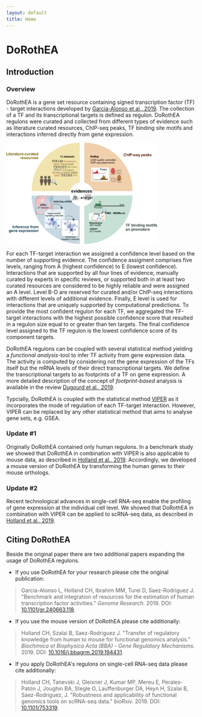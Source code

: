 ```yaml
---
layout: default
title: Home
---
```


# DoRothEA

## Introduction
### Overview
DoRothEA is a gene set resource containing signed transcription factor (TF) - target interactions developed by [Garcia-Alonso et al., 2019](https://doi.org/10.1101/gr.240663.118). The collection of a TF and its transcriptional targets is defined as regulon. DoRothEA regulons were curated and collected from different types of evidence such as literature curated resources, ChIP-seq peaks, TF binding site motifs and interactions inferred directly from gene expression. 

<img src="public/Figure1a.png" width="400">

For each TF-target interaction we assigned a confidence level based on the number of supporting evidence. The confidence assigment comprises five levels, ranging from A (highest confidence) to E (lowest confidence). Interactions that are supported by all four lines of evidence, manually curated by experts in specific reviews, or supported both in at least two curated resources are considered to be highly reliable and were assigned an A level. Level B-D are reserved for curated and/or ChIP-seq interactions with different levels of additional evidence. Finally, E level is used for interactions that are uniquely supported by computational predictions. To provide the most confident regulon for each TF, we aggregated the TF-target interactions with the highest possible confidence score that resulted in a regulon size equal to or greater than ten targets. The final confidence level assigned to the TF regulon is the lowest confidence score of its component targets.

DoRothEA regulons can be coupled with several statistical method yielding a *functional analysis*-tool to infer TF activity from gene expression data. The activity is computed by considering not the gene expression of the TFs itself but the mRNA levels of their direct transcriptional targets. We define the transcriptional targets to as footprints of a TF on gene expression. A more detailed description of the concept of *footprint-based* analysis is available in the review [Dugourd et al., 2019](https://doi.org/10.1016/j.coisb.2019.04.002).

Typcially, DoRothEA is coupled with the statistical method [VIPER](https://www.bioconductor.org/packages/release/bioc/html/viper.html) as it incorporates the mode of regulation of each TF-target interaction. However, VIPER can be replaced by any other statistical method that aims to analyse gene sets, e.g. GSEA.


### Update #1
Originally DoRothEA contained only human regulons. In a benchmark study we showed that DoRothEA in combination with VIPER is also applicable to mouse data, as described in [Holland et al., 2019](https://doi.org/10.1016/j.bbagrm.2019.194431). Accordingly, we developed a mouse version of DoRothEA by transforming the human genes to their mouse orthologs.

### Update #2
Recent technological advances in single-cell RNA-seq enable the profiling of gene expression at the individual cell level. We showed that DoRothEA in combination with VIPER can be applied to scRNA-seq data, as described in [Holland et al., 2019](https://doi.org/10.1101/753319).

## Citing DoRothEA
Beside the original paper there are two additional papers expanding the usage of DoRothEA regulons.

* If you use DoRothEA for your research please cite the original publication: 
> Garcia-Alonso L, Holland CH, Ibrahim MM, Turei D, Saez-Rodriguez J. "Benchmark and integration of resources for the estimation of human transcription factor activities." _Genome Research._ 2019. DOI: [10.1101/gr.240663.118](https://doi.org/10.1101/gr.240663.118).

* If you use the mouse version of DoRothEA please cite additionally:
> Holland CH, Szalai B, Saez-Rodriguez J. "Transfer of regulatory knowledge from human to mouse for functional genomics analysis." _Biochimica et Biophysica Acta (BBA) - Gene Regulatory Mechanisms._ 2019. DOI: [10.1016/j.bbagrm.2019.194431](https://doi.org/10.1016/j.bbagrm.2019.194431).

* If you apply DoRothEA's regulons on single-cell RNA-seq data please cite additionally:
> Holland CH, Tanevski J, Gleixner J, Kumar MP, Mereu E, Perales-Patón J, Joughin BA, Stegle O, Lauffenburger DA, Heyn H, Szalai B, Saez-Rodriguez, J. "Robustness and applicability of functional genomics tools on scRNA-seq data." _bioRxiv._ 2019. DOI: [10.1101/753319](https://doi.org/10.1101/753319).
